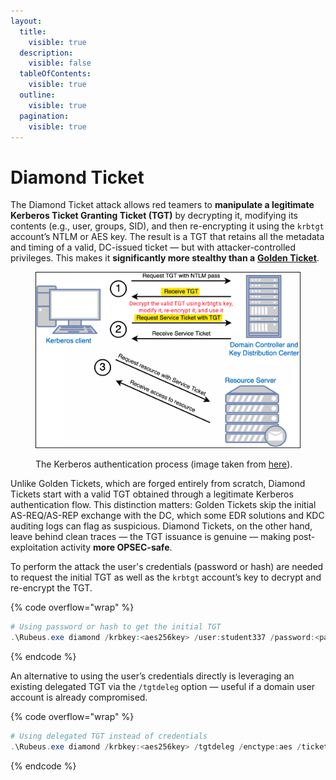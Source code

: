 ```yaml
---
layout:
  title:
    visible: true
  description:
    visible: false
  tableOfContents:
    visible: true
  outline:
    visible: true
  pagination:
    visible: true
---
```


# Diamond Ticket

The Diamond Ticket attack allows red teamers to **manipulate a legitimate Kerberos Ticket Granting Ticket (TGT)** by decrypting it, modifying its contents (e.g., user, groups, SID), and then re-encrypting it using the `krbtgt` account’s NTLM or AES key. The result is a TGT that retains all the metadata and timing of a valid, DC-issued ticket — but with attacker-controlled privileges. This makes it **significantly more stealthy than a** [**Golden Ticket**](golden-ticket.md).

<figure><img src="../../../.gitbook/assets/diamond_ticket.png" alt=""><figcaption><p>The Kerberos authentication process (image taken from <a href="https://www.optiv.com/insights/source-zero/blog/kerberos-domains-achilles-heel">here</a>).</p></figcaption></figure>

Unlike Golden Tickets, which are forged entirely from scratch, Diamond Tickets start with a valid TGT obtained through a legitimate Kerberos authentication flow. This distinction matters: Golden Tickets skip the initial AS-REQ/AS-REP exchange with the DC, which some EDR solutions and KDC auditing logs can flag as suspicious. Diamond Tickets, on the other hand, leave behind clean traces — the TGT issuance is genuine — making post-exploitation activity **more OPSEC-safe**.

To perform the attack the user's credentials (password or hash) are needed to request the initial TGT as well as the `krbtgt` account’s key to decrypt and re-encrypt the TGT.&#x20;

{% code overflow="wrap" %}
```powershell
# Using password or hash to get the initial TGT
.\Rubeus.exe diamond /krbkey:<aes256key> /user:student337 /password:<password> /enctype:aes /ticketuser:Administrator /ticketuserid:500 /groups:512 /domain:<domain> /dc:<dc-FQDN> /createnetonly:C:\Windows\System32\cmd.exe /show /ptt
```
{% endcode %}

An alternative to using the user’s credentials directly is leveraging an existing delegated TGT via the `/tgtdeleg` option — useful if a domain user account is already compromised.

{% code overflow="wrap" %}
```powershell
# Using delegated TGT instead of credentials
.\Rubeus.exe diamond /krbkey:<aes256key> /tgtdeleg /enctype:aes /ticketuser:Administrator /ticketuserid:500 /groups:512 /domain:<domain> /dc:<dc-FQDN> /createnetonly:C:\Windows\System32\cmd.exe /show /ptt
```
{% endcode %}
